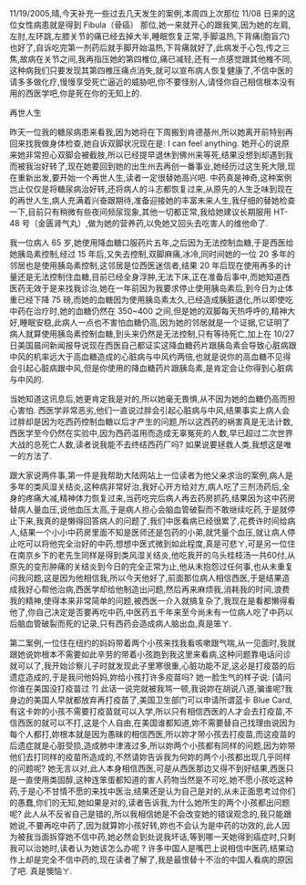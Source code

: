 11/19/2005,晴,今天补充一些过去几天发生的案例,本周四上次那位 11/08 日来的这位女性病患就是得到 Fibula（骨癌） 那位,她一来就开心的跟我笑,因为她的左肩,左肘,左环跳,左膝关节的痛已经去掉大半,睡眠恢复正常,手脚温热,下背痛(胞盲穴)也好了,自诉吃完第一剂药后就手脚开始温热,下背痛就好了,此病发于心包,传之三焦,故病在关节之间,我再指压她的第四椎位,痛已减轻,还有一点感觉跟其他椎不同,这种病我们只要发现其第四椎压痛点消失,就可以宣布病人恢复健康了,不信中医的请多多做化疗,慢慢享受死亡逼近的威胁吧,你不要怪别人,请怪你自己相信根本没有用的西医学吧,你是死在你的无知上的.

再世人生

昨天一位我的糖尿病患来看我,因为她将在下周搬到肯德基州,所以她离开前特别再回来找我做身体检查,她自诉双脚状况现在是: I can feel anything. 她开心的说原来她非常担心双脚会被截肢,所以已经提早退休到佛州来等死,结果没想到却遇到我而被我治好转了,现在她要回到她的出生州去再创一番事业,她经历过这生死大限,现在重新出发,要开始一个再世人生,读者一定很替她高兴吧. 中药真是神奇,这种案例岂止仅仅是将糖尿病治好转,还将病人的斗志都恢复过来,从原先的人生乏味到现在的再世人生,病人充满着兴奋跟期待,准备迎接她的丰富未来人生,我仔细的替她检查一下,目前只有稍微有些夜间频尿现象,其他一切都正常,我给她建议长期服用 HT-48 号（金匮肾气丸）,做为她的营养药,以免她又回头去吃害人的维他命了.

我一位病人 65 岁,她使用降血糖口服药片五年,之后因为无法控制血糖,于是西医给她胰岛素控制,经过 15 年后,又失去控制,双脚麻痛,冰冷,同时间她的一位 20 多年的邻居也是使用胰岛素控制,这邻居是位西医迷信者,结果 20 年后现在使用再多的计量还是无法控制住血糖,目前已经全身浮肿,无法下床,正在准备后事中,而她知道西医药无效于是来找我诊治,她在一年前因为我要求停止使用胰岛素后,到今日为止体重已经下降 75 磅,而她的血糖因为使用胰岛素太久,已经造成胰脏退化,所以即使吃中药在治疗时,她的血糖仍然在 350~400 之间,但是她的双脚每天热呼呼的,精神大好,睡眠安稳,此病人一点也不害怕血糖仍高,因为她的邻居就是一个证据,它证明了病人就算使用胰岛素控制血糖,到头来仍然是无法控制,只有等待死亡,加上在 10/27 日美国晨间新闻报导说现在西医自己都证实这降血糖药片跟胰岛素会导致心脏病跟中风的机率远大于高血糖造成的心脏病与中风约两倍,也就是说你的高血糖不见得会引起心脏病跟中风,但是你使用的降血糖药片跟胰岛素,是肯定会让你得到心脏病与中风的.

当她知道这讯息后,她更肯定我是对的,所以她毫无畏惧,从不因为她的血糖仍高而担心害怕. 西医学非常恶劣,他们一直说过胖会引起心脏病与中风,结果事实上病人会过胖却是因为吃西药控制血糖以后才产生的问题,所以这西药的祸害真是无法计数,西医学至今仍然在实验中,因为西药滥用而造成无辜冤死的人数,早已超过二次世界大战的总死亡人数,读者说我能不去终结西药厂吗? 如果说要拯救人类,我想这是唯一的方法了.

跟大家说两件事,第一件是我帮助大陆网站上一位读者为他父亲求治的案例,病人是多年的类风湿关结炎,这种病非常好治,我好心开方给对方,病人吃了三剂汤药后,全身的疼痛大减,精神体力恢复过来,当药吃完后病人再去药房抓药,结果因为这中药房替病人量血压,说他血压太高,于是病人担心会脑血管破裂而不敢继续吃药,于是就停止下来,我真的是懒得回答病人的问题了,我们中医看病已经很累了,花费许时间给病人,结果一个小小中药房里面不知是医师还是包药的小弟,就凭量个血压,就让病人停止吃可以将他完全治好的中药,想想中医式微到如此程度,真是可悲ㄚ,可是另一位住在南京乡下的老先生同样是得到类风湿关结炎,他吃我开的乌头桂枝汤一共60付,从原先的变形肿痛的关结炎到今日的完全正常为止,他从未抱怨过任何事,也从未重复问我问题,这是因为他相信我,所以今天他好了,前面那位病人相信西医,于是结果造成我好心帮他治病,西医学却给他制造出问题,然后再来麻烦我,消耗我的时间,浪费我的精神,使得本来非常简单的问题,被西医一介入就搞复杂了,我现在是看都懒得看他了,你自己决定是否要再吃中药,中医药五千年来至今尚未有一位病人吃了中药以后脑血管破裂而死的记录,只有西药会造成病人脑出血,真是笨ㄚ.

第二案例,一位住在纽约的妈妈带着两个小孩来找我看咳嗽跟气喘,从一见面时,我就跟她说妳根本不需要如此辛劳的带着小孩跑到我这里来看病,这种问题靠电话问诊就可以了,我开始诊察儿子时就发现此子里寒很重,心脏功能不足,这必是打疫苗的后遗症造成的,于是我问他妈妈,妳给小孩打许多疫苗吗? 她一脸生气的样子说: [请问你谁在美国没打疫苗过 ?] 此话一说完就被我骂一顿,我说妳在胡说八道,骗谁呢?我身边的美国人早就都放弃再打疫苗了,美国卫生部门可以申请所谓蓝卡 Blue Card,有这卡妳的小孩不需要打疫苗就可以入学,所以只有相信西医的人才会去打疫苗,不信西医的就可以不打,这是个人自由,在美国谁都知道,妳不需要替自己找理由说因为每个人都打,妳根本就是因为愚昧的相信西医,所以妳才带小孩去打疫苗,而这疫苗的后遗症就是心脏受损,造成肺中津液过多,所以妳两个小孩都有同样的问题,因为妳带他们去打同样的疫苗所造成的,不然请妳告诉我为何妳的两个小孩都出现几乎同样的问题呢? 她无言以对,此人本身相信西医,可是从西医那边又得不到好结果,西医只是一直使用类固醇,这种连笨蛋都知道的害人药物当然是不可吃,她不愿小孩吃这种药,于是心不甘情不愿的来找中医治,结果还是认为自己是对的,从未正面思考过你们的愚蠢,你们的无知,她如果是对的,读者告诉我,为什么她所生的两个小孩都出问题呢? 此人从不反省自己是错的,所以我相信她是不会改变她的错误观念的,我只能跟她说,不要再吃中药了,因为就算妳小孩好转,妳也不会认为是中药的功效的,此人因为被我当面拆穿她不信中药,她必然会到处说我坏话,等到哪一天她得到癌症时,只剩我可以治她时,读者认为她该怎么办呢 ? 许多中国人是嘴巴上说相信中医药,结果动作上却是完全不信中药的,现在读者了解了,我是最恨替十不治的中国人看病的原因了吧. 真是懊恼ㄚ.
